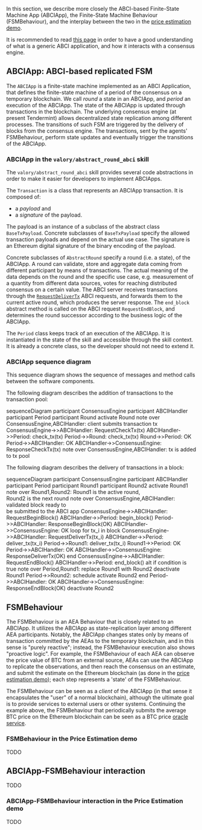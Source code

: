 In this section, we describe more closely the 
ABCI-based Finite-State Machine App (ABCIApp), 
the Finite-State Machine Behaviour (FSMBehaviour),
and the interplay between the two in the [price estimation demo](./price_estimation_demo.md).

It is recommended to read [this page](./abci.md)
in order to have a good understanding of what
is a generic ABCI application, and how it interacts with 
a consensus engine. 

## ABCIApp: ABCI-based replicated FSM

The `ABCIApp` is a finite-state machine 
implemented as an ABCI Application, 
that defines the finite-state machine 
of a period of the consensus on a temporary blockchain.
We call _round_ a state in an ABCIApp, and _period_ an execution of 
the ABCIApp. The state of the ABCIApp is updated through transactions
in the blockchain.
The underlying consensus engine (at present Tendermint) allows decentralized 
state replication among different processes.
The transitions of such FSM are triggered by the delivery of blocks
from the consensus engine. 
The transactions, sent by the agents' FSMBehaviour, 
perform state updates and eventually trigger the transitions of the
ABCIApp.

### ABCIApp in the `valory/abstract_round_abci` skill

The `valory/abstract_round_abci` skill provides several code abstractions
in order to make it easier for developers to implement ABCIApps.

The `Transaction` is a class that represents an ABCIApp transaction.
It is composed of:

- a _payload_ and 
- a _signature_ of the payload.

The payload is an instance of a subclass of the abstract class `BaseTxPayload`. 
Concrete subclasses of `BaseTxPayload` specify the allowed transaction payloads
and depend on the actual use case. The signature is an
Ethereum digital signature of the binary encoding of the payload.

Concrete subclasses of `AbstractRound` specify a round (i.e. a state), of the ABCIApp.
A round can validate, store and aggregate data coming from different participant by means of
transactions. The actual meaning of the data depends on the round and the specific
use case, e.g. measurement of a quantity from different data sources,
votes for reaching distributed consensus on a certain value.
The ABCI server receives transactions through the 
[`RequestDeliverTx`](https://docs.tendermint.com/master/spec/abci/abci.html#delivertx)
ABCI requests, and forwards them to the current active round,
which produces the server response. 
The `end_block` abstract method is called on the ABCI request 
`RequestEndBlock`, and determines the round successor according to
the business logic of the ABCIApp.

The `Period` class keeps track of an execution of the ABCIApp.
It is instantiated in the state of the skill and accessible
through the skill context.
It is already a concrete class, so the developer should not need
to extend it.


### ABCIApp sequence diagram

This sequence diagram shows the sequence of messages
and method calls between the software components. 

The following diagram describes the addition of transactions to the transaction pool:
<div class="mermaid">
    sequenceDiagram
        participant ConsensusEngine
        participant ABCIHandler
        participant Period
        participant Round
        activate Round
        note over ConsensusEngine,ABCIHandler: client submits transaction tx
        ConsensusEngine->>ABCIHandler: RequestCheckTx(tx)
        ABCIHandler->>Period: check_tx(tx)
        Period->>Round: check_tx(tx)
        Round->>Period: OK
        Period->>ABCIHandler: OK
        ABCIHandler->>ConsensusEngine: ResponseCheckTx(tx)
        note over ConsensusEngine,ABCIHandler: tx is added to tx pool
</div>

The following diagram describes the delivery of transactions in a block:

<div class="mermaid">
    sequenceDiagram
        participant ConsensusEngine
        participant ABCIHandler
        participant Period
        participant Round1
        participant Round2
        activate Round1
        note over Round1,Round2: Round1 is the active round,<br/>Round2 is the next round
        note over ConsensusEngine,ABCIHandler: validated block ready to<br/>be submitted to the ABCI app
        ConsensusEngine->>ABCIHandler: RequestBeginBlock()
        ABCIHandler->>Period: begin_block()
        Period->>ABCIHandler: ResponseBeginBlock(OK)
        ABCIHandler->>ConsensusEngine: OK
        loop for tx_i in block
            ConsensusEngine->>ABCIHandler: RequestDeliverTx(tx_i)
            ABCIHandler->>Period: deliver_tx(tx_i)
            Period->>Round1: deliver_tx(tx_i)
            Round1->>Period: OK
            Period->>ABCIHandler: OK
            ABCIHandler->>ConsensusEngine: ResponseDeliverTx(OK)    
        end
        ConsensusEngine->>ABCIHandler: RequestEndBlock()
        ABCIHandler->>Period: end_block()
        alt if condition is true
            note over Period,Round1: replace Round1 with Round2
            deactivate Round1
            Period->>Round2: schedule
            activate Round2
        end
        Period->>ABCIHandler: OK
        ABCIHandler->>ConsensusEngine: ResponseEndBlock(OK)
        deactivate Round2
</div>

## FSMBehaviour

The FSMBehaviour is an AEA Behaviour that is closely related
to an ABCIApp. It utilizes the ABCIApp as state-replication
layer among different AEA participants. Notably, the ABCIApp changes states only
by means of transaction committed by the AEAs to the temporary blockchain,
and in this sense is "purely reactive";
instead, the FSMBehaviour execution also shows "proactive logic".
For example, the FSMBehaviour of each AEA can observe the price value of BTC
from an external source, AEAs can use the ABCIApp to replicate the observations, and then reach the consensus on an estimate,
and submit the estimate on the Ethereum blockchain
(as done in the 
[price estimation demo](./price_estimation_demo.md));
each step represents a 'state' of the FSMBehaviour.

The FSMBehaviour can be seen as a _client_ of the ABCIApp (in that sense it encapsulates the "user" of a normal blockchain),
although the ultimate goal is to provide services to external
users or other systems. Continuing the example above, the FSMBehaviour that periodically
submits the average BTC price on the Ethereum blockchain can be 
seen as a BTC price [oracle service](https://ethereum.org/en/developers/docs/oracles/).


### FSMBehaviour in the Price Estimation demo

TODO

## ABCIApp-FSMBehaviour interaction

TODO

### ABCIApp-FSMBehaviour interaction in the Price Estimation demo

TODO